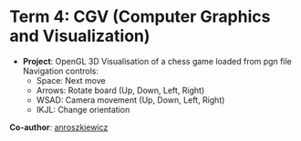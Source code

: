 # Term 4: CGV (Computer Graphics and Visualization)

- **Project**: OpenGL 3D Visualisation of a chess game loaded from pgn file  
  Navigation controls:
  - Space: Next move
  - Arrows: Rotate board (Up, Down, Left, Right)
  - WSAD: Camera movement (Up, Down, Left, Right)
  - IKJL: Change orientation

**Co-author**: [anroszkiewicz](https://github.com/anroszkiewicz)
